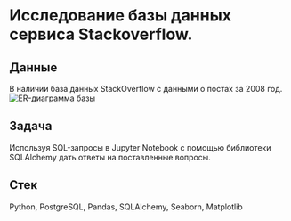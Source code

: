 # Исследование базы данных сервиса Stackoverflow.

## Данные
В наличии база данных StackOverflow с данными о постах за 2008 год.
![ER-диаграмма базы](https://github.com/Kedrynez/Yandex_Practicum/blob/main/SQL/stackoverflow.png)

## Задача
Используя SQL-запросы в Jupyter Notebook с помощью библиотеки SQLAlchemy дать ответы на поставленные вопросы.

## Стек
Python, PostgreSQL, Pandas,  SQLAlchemy, Seaborn, Matplotlib  


